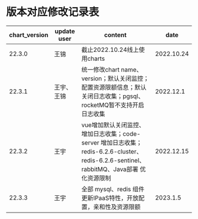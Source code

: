 # 版本对应修改记录表

| chart_version | update user | content                                                                                               | date       |
| ------------- | ----------- | ----------------------------------------------------------------------------------------------------- | ---------- |
| 22.3.0        | 王锦          | 截止2022.10.24线上使用charts                                                                                | 2022.10.24 |
| 22.3.1        | 王宇、王锦       | 统一修改chart name、version；默认关闭监控；配置资源限额信息；默认关闭日志收集；pgsql、rocketMQ暂不支持开启日志收集                              | 2022.12.1  |
| 22.3.2        | 王宇          | vue增加默认关闭监控、增加日志收集；code-server 增加日志收集；redis-6.2.6-cluster、redis-6.2.6-sentinel、rabbitMQ、Java部署 优化资源限制 | 2022.12.15 |
| 22.3.3        | 王宇          | 全部 mysql、redis 组件更新IPaaS特性，开放配置，亲和性及资源限额                                                              | 2023.1.5   |
